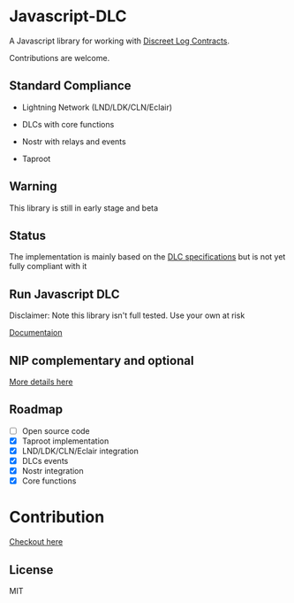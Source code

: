 # Javascript-DLC

A Javascript library for working with [Discreet Log Contracts](https://adiabat.github.io/dlc.pdf).

Contributions are welcome.

## Standard Compliance

- Lightning Network (LND/LDK/CLN/Eclair)

- DLCs with core functions

- Nostr with relays and events

- Taproot 

## Warning

This library is still in early stage and beta


## Status

The implementation is mainly based on the [DLC specifications](https://github.com/discreetlogcontracts/dlcspecs) but is not yet fully compliant with it

## Run Javascript DLC

Disclaimer: Note this library isn't full tested. Use your own at risk

[Documentaion](https://github.com/AreaLayer/javascript-dlc/blob/main/docs/run.md)

## NIP complementary and optional

[More details here](https://github.com/AreaLayer/NIP-xxx)

## Roadmap

- [ ] Open source code
- [x] Taproot implementation
- [x] LND/LDK/CLN/Eclair integration
- [x] DLCs events
- [x] Nostr integration
- [x] Core functions

# Contribution

[Checkout here](https://github.com/AreaLayer/javascript-dlc/blob/main/CONTRIBUTING.md)

## License

MIT

